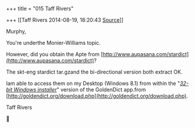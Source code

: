 +++
title = "015 Taff Rivers"

+++
[[Taff Rivers	2014-08-19, 18:20:43 [Source](https://groups.google.com/g/samskrita/c/KVGdwye3BjU)]]



  

Murphy,

  

 You're underthe Monier-Williams topic.

  

However, did you obtain the Apte from [http://www.aupasana.com/stardict](http://www.aupasana.com/stardict)?

  

The skt-eng stardict tar.gzand the bi-directional version both extract OK.

Iam able to access them on my Desktop (Windows 8.1) from within the "[*32-bit Windows installer*](http://downloads.sourceforge.net/goldendict/GoldenDict-1.0.1-1-Install.exe)" version of the GoldenDict app.from [http://goldendict.org/download.php](http://goldendict.org/download.php).

  

 Taff Rivers



